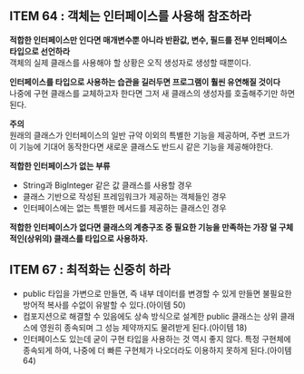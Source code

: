 ## ITEM 64 : 객체는 인터페이스를 사용해 참조하라

**적합한 인터페이스만 인다면 매개변수뿐 아니라 반환값, 변수, 필드를 전부 인터페이스 타입으로 선언하라**
 <br>객체의 실제 클래스를 사용해야 할 상황은 오직 생성자로 생성할 때뿐이다.

**인터페이스를 타입으로 사용하는 습관을 길러두면 프로그램이 훨씬 유연해질 것이다**
 <br>나중에 구현 클래스를 교체하고자 한다면 그저 새 클래스의 생성자를 호출해주기만 하면 된다.

**주의**
 <br>원래의 클래스가 인터페이스의 일반 규약 이외의 특별한 기능을 제공하며, 주변 코드가 이 기능에 기대어 동작한다면 새로운 클래스도 반드시 같은 기능을 제공해야한다.

**적합한 인터페이스가 없는 부류**
- String과 BigInteger 같은 값 클래스를 사용할 경우
- 클래스 기반으로 작성된 프레임워크가 제공하는 객체들인 경우
- 인터페이스에는 없는 특별한 메서드를 제공하는 클래스인 경우

**적합한 인터페이스가 없다면 클래스의 계층구조 중 필요한 기능을 만족하는 가장 덜 구체적인(상위의) 클래스를 타입으로 사용하자.**

## ITEM 67 : 최적화는 신중히 하라

- public 타입을 가변으로 만들면, 즉 내부 데이터를 변경할 수 있게 만들면 불필요한 방어적 복사를 수없이 유발할 수 있다.(아이템 50)
- 컴포지션으로 해결할 수 있음에도 상속 방식으로 설계한 public 클래스는 상위 클래스에 영원히 종속되며 그 성능 제약까지도 물려받게 된다.(아이템 18)
- 인터페이스도 있는데 굳이 구현 타입을 사용하는 것 역시 좋지 않다. 특정 구현체에 종속되게 하여, 나중에 더 빠른 구현체가 나오더라도 이용하지 못하게 된다.(아이템 64)

